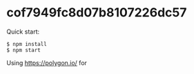 # cof7949fc8d07b8107226dc57

Quick start:

```
$ npm install
$ npm start
````

Using https://polygon.io/ for 